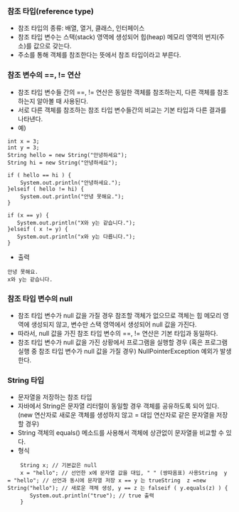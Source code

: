 ### 참조 타입(reference type)

- 참조 타입의 종류: 배열, 열거, 클래스, 인터페이스
- 참조 타입 변수는 스택(stack) 영역에 생성되어 힙(heap) 메모리 영역의 번지(주소)를 값으로 갖는다.
- 주소를 통해 객체를 참조한다는 뜻에서 참조 타입이라고 부른다.

### 참조 변수의 ==, != 연산

- 참조 타입 변수들 간의 ==, != 연산은 동일한 객체를 참조하는지, 다른 객체를 참조하는지 알아볼 때 사용된다.
- 서로 다른 객체를 참조하는 참조 타입 변수들간의 비교는 기본 타입과 다른 결과를 나타낸다.
- 예)

```
int x = 3;
int y = 3;
String hello = new String("안녕하세요");
String hi = new String("안녕하세요");

if ( hello == hi ) {
    System.out.println("안녕하세요.");
}elseif ( hello != hi) {
    System.out.println("안녕 못해요.");
}

if (x == y) {
   System.out.println("X와 y는 같습니다.");
}elseif ( x != y) {
   System.out.println("x와 y는 다릅니다.");
}

```

- 출력

```
안녕 못해요.
x와 y는 같습니다.

```

### 참조 타입 변수의 null

- 참조 타입 변수가 null 값을 가질 경우 참조할 객체가 없으므로 객체는 힙 메모리 영역에 생성되지 않고, 변수만 스택 영역에서 생성되어 null 값을 가진다.
- 따라서, null 값을 가진 참조 타입 변수의 ==, != 연산은 기본 타입과 동일하다.
- 참조 타입 변수가 null 값을 가진 상황에서 프로그램을 실행할 경우 (혹은 프로그램 실행 중 참조 타입 변수가 null 값을 가질 경우) NullPointerException 예외가 발생한다.

### String 타입

- 문자열을 저장하는 참조 타입
- 자바에서 String은 문자열 리터럴이 동일할 경우 객체를 공유하도록 되어 있다. (new 연산자로 새로운 객체를 생성하지 않고 = 대입 연산자로 같은 문자열을 저장할 경우)
- String 객체의 equals() 메소드를 사용해서 객체에 상관없이 문자열을 비교할 수 있다.
- 형식

```
    String x; // 기본값은 null
    x = "hello"; // 선언한 x에 문자열 값을 대입, " " (쌍따옴표) 사용String  y = "hello"; // 선언과 동시에 문자열 저장 x == y 는 trueString  z =new String("hello"); // 새로운 객체 생성, y == z 는 falseif ( y.equals(z) ) {
       System.out.println("true"); // true 출력
    }
```